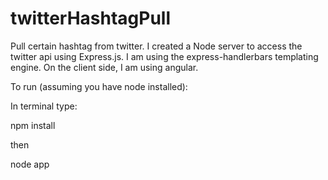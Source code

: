 twitterHashtagPull
==================

Pull certain hashtag from twitter.  I created a Node server to access the twitter api using Express.js.  I am using the express-handlerbars templating engine.  On the client side, I am using angular. 

To run (assuming you have node installed):

In terminal type:

npm install

then

node app


